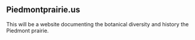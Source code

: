 Piedmontprairie.us
------------------

This will be a website documenting the botanical diversity and history the Piedmont prairie.

